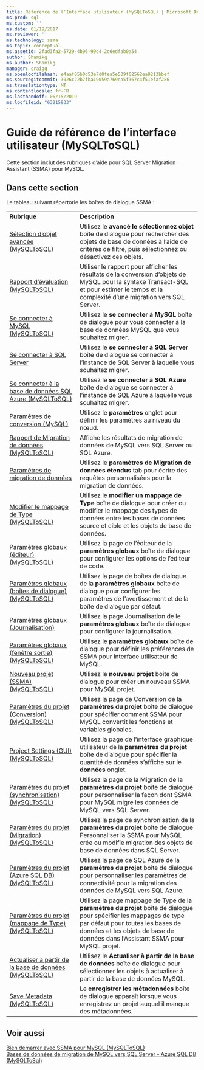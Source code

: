 ```yaml
---
title: Référence de l’Interface utilisateur (MySQLToSQL) | Microsoft Docs
ms.prod: sql
ms.custom: ''
ms.date: 01/19/2017
ms.reviewer: ''
ms.technology: ssma
ms.topic: conceptual
ms.assetid: 2fad3fa2-5729-4b96-99d4-2c6edfab0a54
author: Shamikg
ms.author: Shamikg
manager: craigg
ms.openlocfilehash: e4aaf05b0d53e7d0fea5e509f02562ea9213bbef
ms.sourcegitcommit: 3026c22b7fba19059a769ea5f367c4f51efaf286
ms.translationtype: MT
ms.contentlocale: fr-FR
ms.lasthandoff: 06/15/2019
ms.locfileid: "63215933"
---
```

# <a name="user-interface-reference-mysqltosql"></a>Guide de référence de l’interface utilisateur (MySQLToSQL)
Cette section inclut des rubriques d’aide pour SQL Server Migration Assistant (SSMA) pour MySQL.  
  
## <a name="in-this-section"></a>Dans cette section  
Le tableau suivant répertorie les boîtes de dialogue SSMA :  
  
|||  
|-|-|  
|**Rubrique**|**Description**|  
|[Sélection d’objet avancée &#40;MySQLToSQL&#41;](../../ssma/mysql/advanced-object-selection-mysqltosql.md)|Utilisez le **avancé le sélectionnez objet** boîte de dialogue pour rechercher des objets de base de données à l’aide de critères de filtre, puis sélectionnez ou désactivez ces objets.|  
|[Rapport d’évaluation &#40;MySQLToSQL&#41;](../../ssma/mysql/assessment-report-mysqltosql.md)|Utiliser le rapport pour afficher les résultats de la conversion d’objets de MySQL pour la syntaxe Transact-SQL et pour estimer le temps et la complexité d’une migration vers SQL Server.|  
|[Se connecter à MySQL &#40;MySQLToSQL&#41;](../../ssma/mysql/connect-to-mysql-mysqltosql.md)|Utilisez le **se connecter à MySQL** boîte de dialogue pour vous connecter à la base de données MySQL que vous souhaitez migrer.|  
|[Se connecter à SQL Server](https://msdn.microsoft.com/d73abd3a-80df-4293-b973-1723069db049)|Utilisez le **se connecter à SQL Server** boîte de dialogue se connecter à l’instance de SQL Server à laquelle vous souhaitez migrer.|  
|[Se connecter à la base de données SQL Azure &#40;MySQLToSQL&#41;](../../ssma/mysql/connect-to-azure-sql-db-mysqltosql.md)|Utilisez le **se connecter à SQL Azure** boîte de dialogue se connecter à l’instance de SQL Azure à laquelle vous souhaitez migrer.|  
|[Paramètres de conversion (MySQL)](https://msdn.microsoft.com/f551cf6e-1575-4206-9cca-975b5b43a6b8)|Utilisez le **paramètres** onglet pour définir les paramètres au niveau du nœud.|  
|[Rapport de Migration de données &#40;MySQLToSQL&#41;](../../ssma/mysql/data-migration-report-mysqltosql.md)|Affiche les résultats de migration de données de MySQL vers SQL Server ou SQL Azure.|  
|[Paramètres de migration de données](data-migration-settings-mysqltosql.md)|Utilisez le **paramètres de Migration de données étendus** tab pour écrire des requêtes personnalisées pour la migration de données.|  
|[Modifier le mappage de Type &#40;MySQLToSQL&#41;](../../ssma/mysql/edit-type-mapping-mysqltosql.md)|Utilisez le **modifier un mappage de Type** boîte de dialogue pour créer ou modifier le mappage des types de données entre les bases de données source et cible et les objets de base de données.|  
|[Paramètres globaux &#40;éditeur&#41; &#40;MySQLToSQL&#41;](../../ssma/mysql/global-settings-editor-mysqltosql.md)|Utilisez la page de l’éditeur de la **paramètres globaux** boîte de dialogue pour configurer les options de l’éditeur de code.|  
|[Paramètres globaux &#40;boîtes de dialogue&#41; &#40;MySQLToSQL&#41;](../../ssma/mysql/global-settings-dialogs-mysqltosql.md)|Utilisez la page de boîtes de dialogue de la **paramètres globaux** boîte de dialogue pour configurer les paramètres de l’avertissement et de la boîte de dialogue par défaut.|  
|[Paramètres globaux (Journalisation)](https://msdn.microsoft.com/0d033492-5ec3-473a-8de1-821894ec9518)|Utilisez la page Journalisation de le **paramètres globaux** boîte de dialogue pour configurer la journalisation.|  
|[Paramètres globaux &#40;fenêtre sortie&#41; &#40;MySQLToSQL&#41;](../../ssma/mysql/global-settings-output-window-mysqltosql.md)|Utilisez le **paramètres globaux** boîte de dialogue pour définir les préférences de SSMA pour interface utilisateur de MySQL.|  
|[Nouveau projet &#40;SSMA&#41; &#40;MySQLToSQL&#41;](../../ssma/mysql/new-project-ssma-mysqltosql.md)|Utilisez le **nouveau projet** boîte de dialogue pour créer un nouveau SSMA pour MySQL projet.|  
|[Paramètres du projet &#40;Conversion&#41; &#40;MySQLToSQL&#41;](../../ssma/mysql/project-settings-conversion-mysqltosql.md)|Utilisez la page de Conversion de la **paramètres du projet** boîte de dialogue pour spécifier comment SSMA pour MySQL convertit les fonctions et variables globales.|  
|[Project Settings &#40;GUI&#41;  &#40;MySQLToSQL&#41;](../../ssma/mysql/project-settings-gui-mysqltosql.md)|Utilisez la page de l’interface graphique utilisateur de la **paramètres du projet** boîte de dialogue pour spécifier la quantité de données s’affiche sur le **données** onglet.|  
|[Paramètres du projet &#40;synchronisation&#41; &#40;MySQLToSQL&#41;](../../ssma/mysql/project-settings-synchronization-mysqltosql.md)|Utilisez la page de la Migration de la **paramètres du projet** boîte de dialogue pour personnaliser la façon dont SSMA pour MySQL migre les données de MySQL vers SQL Server.|  
|[Paramètres du projet &#40;Migration&#41; &#40;MySQLToSQL&#41;](../../ssma/mysql/project-settings-migration-mysqltosql.md)|Utilisez la page de synchronisation de la **paramètres du projet** boîte de dialogue Personnaliser la SSMA pour MySQL crée ou modifie migration des objets de base de données dans SQL Server.|  
|[Paramètres du projet &#40;Azure SQL DB&#41; &#40;MySQLToSQL&#41;](../../ssma/mysql/project-settings-azure-sql-db-mysqltosql.md)|Utilisez la page de SQL Azure de la **paramètres du projet** boîte de dialogue pour personnaliser les paramètres de connectivité pour la migration des données de MySQL vers SQL Azure.|  
|[Paramètres du projet &#40;mappage de Type&#41; &#40;MySQLToSQL&#41;](../../ssma/mysql/project-settings-type-mapping-mysqltosql.md)|Utilisez la page mappage de Type de la **paramètres du projet** boîte de dialogue pour spécifier les mappages de type par défaut pour toutes les bases de données et les objets de base de données dans l’Assistant SSMA pour MySQL projet.|  
|[Actualiser à partir de la base de données &#40;MySQLToSQL&#41;](../../ssma/mysql/refresh-from-database-mysqltosql.md)|Utilisez le **Actualiser à partir de la base de données** boîte de dialogue pour sélectionner les objets à actualiser à partir de la base de données MySQL.|  
|[Save Metadata  &#40;MySQLToSQL&#41;](../../ssma/mysql/save-metadata-mysqltosql.md)|Le **enregistrer les métadonnées** boîte de dialogue apparaît lorsque vous enregistrez un projet auquel il manque des métadonnées.|  
  
## <a name="see-also"></a>Voir aussi  
[Bien démarrer avec SSMA pour MySQL &#40;MySQLToSQL&#41;](../../ssma/mysql/getting-started-with-ssma-for-mysql-mysqltosql.md)  
[Bases de données de migration de MySQL vers SQL Server - Azure SQL DB &#40;MySQLToSql&#41;](../../ssma/mysql/migrating-mysql-databases-to-sql-server-azure-sql-db-mysqltosql.md)  
  
